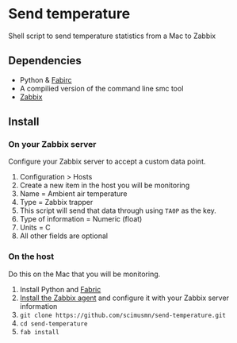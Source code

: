 # Send temperature

Shell script to send temperature statistics from a Mac to Zabbix

## Dependencies
* Python & [Fabirc](http://www.fabfile.org/)
* A compilied version of the command line smc tool
* [Zabbix](http://www.zabbix.com/)

## Install
### On your Zabbix server

Configure your Zabbix server to accept a custom data point.

1. Configuration > Hosts
1. Create a new item in the host you will be monitoring
1. Name = Ambient air temperature
1. Type = Zabbix trapper
1. This script will send that data through using `TA0P` as the key.
1. Type of information = Numeric (float)
1. Units = C
1. All other fields are optional

### On the host
Do this on the Mac that you will be monitoring.

1. Install Python and [Fabric](http://www.fabfile.org/installing.html)
1. [Install the Zabbix agent](https://github.com/scimusmn/zabbix_agent_setup) and configure it with your Zabbix server information
1. `git clone https://github.com/scimusmn/send-temperature.git`
1. `cd send-temperature`
1. `fab install`
